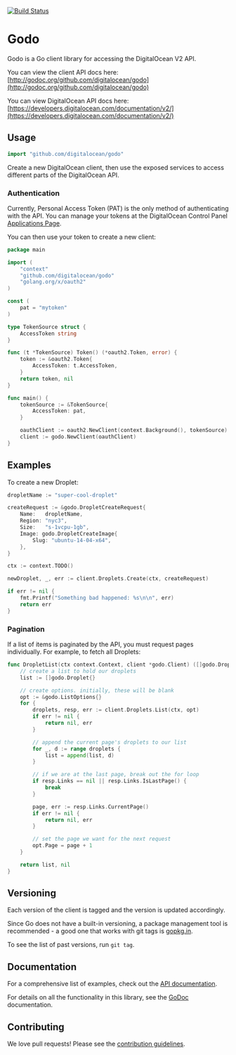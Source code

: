 [![Build Status](https://travis-ci.org/digitalocean/godo.svg)](https://travis-ci.org/digitalocean/godo)

# Godo

Godo is a Go client library for accessing the DigitalOcean V2 API.

You can view the client API docs here: [http://godoc.org/github.com/digitalocean/godo](http://godoc.org/github.com/digitalocean/godo)

You can view DigitalOcean API docs here: [https://developers.digitalocean.com/documentation/v2/](https://developers.digitalocean.com/documentation/v2/)


## Usage

```go
import "github.com/digitalocean/godo"
```

Create a new DigitalOcean client, then use the exposed services to
access different parts of the DigitalOcean API.

### Authentication

Currently, Personal Access Token (PAT) is the only method of
authenticating with the API. You can manage your tokens
at the DigitalOcean Control Panel [Applications Page](https://cloud.digitalocean.com/settings/applications).

You can then use your token to create a new client:

```go
package main

import (
    "context"
	"github.com/digitalocean/godo"
	"golang.org/x/oauth2"
)

const (
    pat = "mytoken"
)

type TokenSource struct {
	AccessToken string
}

func (t *TokenSource) Token() (*oauth2.Token, error) {
	token := &oauth2.Token{
		AccessToken: t.AccessToken,
	}
	return token, nil
}

func main() {
	tokenSource := &TokenSource{
		AccessToken: pat,
	}

	oauthClient := oauth2.NewClient(context.Background(), tokenSource)
	client := godo.NewClient(oauthClient)
}
```

## Examples


To create a new Droplet:

```go
dropletName := "super-cool-droplet"

createRequest := &godo.DropletCreateRequest{
    Name:   dropletName,
    Region: "nyc3",
    Size:   "s-1vcpu-1gb",
    Image: godo.DropletCreateImage{
        Slug: "ubuntu-14-04-x64",
    },
}

ctx := context.TODO()

newDroplet, _, err := client.Droplets.Create(ctx, createRequest)

if err != nil {
    fmt.Printf("Something bad happened: %s\n\n", err)
    return err
}
```

### Pagination

If a list of items is paginated by the API, you must request pages individually. For example, to fetch all Droplets:

```go
func DropletList(ctx context.Context, client *godo.Client) ([]godo.Droplet, error) {
    // create a list to hold our droplets
    list := []godo.Droplet{}

    // create options. initially, these will be blank
    opt := &godo.ListOptions{}
    for {
        droplets, resp, err := client.Droplets.List(ctx, opt)
        if err != nil {
            return nil, err
        }

        // append the current page's droplets to our list
        for _, d := range droplets {
            list = append(list, d)
        }

        // if we are at the last page, break out the for loop
        if resp.Links == nil || resp.Links.IsLastPage() {
            break
        }

        page, err := resp.Links.CurrentPage()
        if err != nil {
            return nil, err
        }

        // set the page we want for the next request
        opt.Page = page + 1
    }

    return list, nil
}
```

## Versioning

Each version of the client is tagged and the version is updated accordingly.

Since Go does not have a built-in versioning, a package management tool is
recommended - a good one that works with git tags is
[gopkg.in](http://labix.org/gopkg.in).

To see the list of past versions, run `git tag`.


## Documentation

For a comprehensive list of examples, check out the [API documentation](https://developers.digitalocean.com/documentation/v2/).

For details on all the functionality in this library, see the [GoDoc](http://godoc.org/github.com/digitalocean/godo) documentation.


## Contributing

We love pull requests! Please see the [contribution guidelines](CONTRIBUTING.md).
